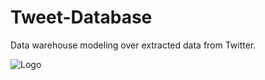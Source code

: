 # Tweet-Database

Data warehouse modeling over extracted data from Twitter.

![Logo](https://github.com/jamilvilela/database-modeling/blob/master/DW_SentimentAnalysis_Twitter.png)
